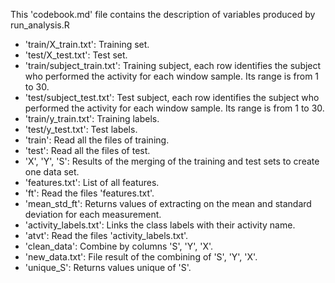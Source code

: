 This 'codebook.md' file contains the description of variables produced by run_analysis.R

- 'train/X_train.txt': Training set.
- 'test/X_test.txt': Test set.
- 'train/subject_train.txt': Training subject, each row identifies the subject who performed the activity for each window sample. Its range is from 1 to 30. 
- 'test/subject_test.txt': Test subject, each row identifies the subject who performed the activity for each window sample. Its range is from 1 to 30. 
- 'train/y_train.txt': Training labels.
- 'test/y_test.txt': Test labels.
- 'train': Read all the files of training.
- 'test': Read all the files of test.
- 'X', 'Y', 'S': Results of the merging of the training and test sets to create one data set.
- 'features.txt': List of all features.
- 'ft': Read the files 'features.txt'.
- 'mean_std_ft': Returns values of extracting on the mean and standard deviation for each measurement.
- 'activity_labels.txt': Links the class labels with their activity name.
- 'atvt': Read the files 'activity_labels.txt'.
- 'clean_data': Combine by columns 'S', 'Y', 'X'.
- 'new_data.txt': File result of the combining of 'S', 'Y', 'X'.
- 'unique_S': Returns values unique of 'S'.